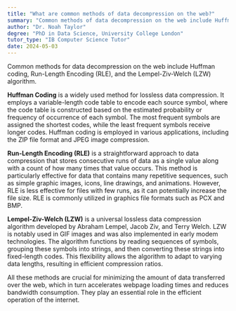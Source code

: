 ```yaml
---
title: "What are common methods of data decompression on the web?"
summary: "Common methods of data decompression on the web include Huffman coding, Run-Length Encoding, and Lempel-Ziv-Welch (LZW) algorithms."
author: "Dr. Noah Taylor"
degree: "PhD in Data Science, University College London"
tutor_type: "IB Computer Science Tutor"
date: 2024-05-03
---
```


Common methods for data decompression on the web include Huffman coding, Run-Length Encoding (RLE), and the Lempel-Ziv-Welch (LZW) algorithm.

**Huffman Coding** is a widely used method for lossless data compression. It employs a variable-length code table to encode each source symbol, where the code table is constructed based on the estimated probability or frequency of occurrence of each symbol. The most frequent symbols are assigned the shortest codes, while the least frequent symbols receive longer codes. Huffman coding is employed in various applications, including the ZIP file format and JPEG image compression.

**Run-Length Encoding (RLE)** is a straightforward approach to data compression that stores consecutive runs of data as a single value along with a count of how many times that value occurs. This method is particularly effective for data that contains many repetitive sequences, such as simple graphic images, icons, line drawings, and animations. However, RLE is less effective for files with few runs, as it can potentially increase the file size. RLE is commonly utilized in graphics file formats such as PCX and BMP.

**Lempel-Ziv-Welch (LZW)** is a universal lossless data compression algorithm developed by Abraham Lempel, Jacob Ziv, and Terry Welch. LZW is notably used in GIF images and was also implemented in early modem technologies. The algorithm functions by reading sequences of symbols, grouping these symbols into strings, and then converting these strings into fixed-length codes. This flexibility allows the algorithm to adapt to varying data lengths, resulting in efficient compression ratios.

All these methods are crucial for minimizing the amount of data transferred over the web, which in turn accelerates webpage loading times and reduces bandwidth consumption. They play an essential role in the efficient operation of the internet.
    
